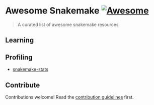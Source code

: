 # Awesome Snakemake [![Awesome](https://awesome.re/badge.svg)](https://awesome.re)

> A curated list of awesome snakemake resources

## Learning

## Profiling

- [snakemake-stats](https://blab.github.io/snakemake-stats/)

## Contribute

Contributions welcome! Read the [contribution guidelines](contributing.md) first.
